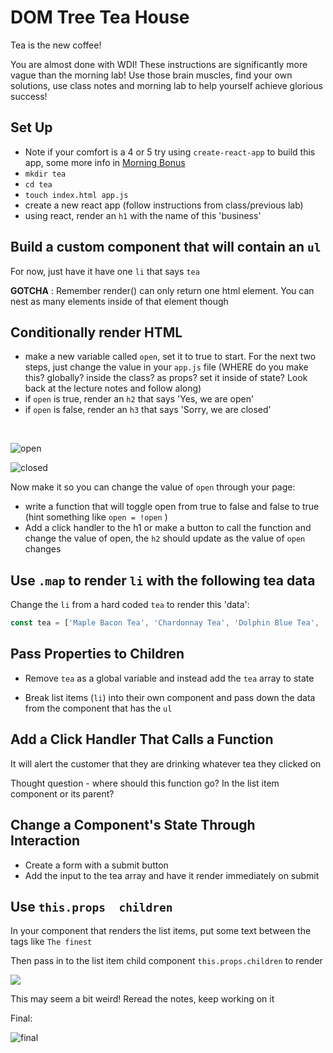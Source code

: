 # DOM Tree Tea House

Tea is the new coffee!

You are almost done with WDI! These instructions are significantly more vague than the morning lab! Use those brain muscles, find your own solutions, use class notes and morning lab to help yourself achieve glorious success!



## Set Up

- Note if your comfort is a 4 or 5 try using `create-react-app` to build this app, some more info in [Morning Bonus](morning_bonus.md)
- `mkdir tea`
- `cd tea`
- `touch index.html app.js`
- create a new react app (follow instructions from class/previous lab)
- using react, render an `h1` with the name of this 'business'

## Build a custom component that will contain an `ul`
For now, just have it have one `li` that says `tea`

**GOTCHA** : Remember render() can only return one html element. You can nest as many elements inside of that element though


## Conditionally render HTML

- make a new variable called `open`, set it to true to start. For the next two steps, just change the value in your `app.js` file (WHERE do you make this? globally? inside the class? as props? set it inside of state? Look back at the lecture notes and follow along)
- if `open` is true, render an `h2` that says 'Yes, we are open'
- if `open` is false, render an `h3` that says 'Sorry, we are closed'
<br>

![open](https://i.imgur.com/8CrqDjn.png)

![closed](https://i.imgur.com/SPvPQ1i.png)

Now make it so you can change the value of `open` through your page:

- write a function that will toggle open from true to false and false to true (hint something like `open = !open` )
- Add a click handler to the h1 or make a button to call the function and change the value of open, the `h2` should update as the value of `open` changes

## Use `.map` to render `li` with the following tea data
Change the `li` from a hard coded `tea` to render this 'data':

```js
const tea = ['Maple Bacon Tea', 'Chardonnay Tea', 'Dolphin Blue Tea', 'Labrador Tea', 'Ginko Biloba Tea']

```


## Pass Properties to Children
 - Remove `tea` as a global variable and instead add the `tea` array to state

 - Break list items (`li`) into their own component and pass down the data from the component that has the `ul`

## Add a Click Handler That Calls a Function
It will alert the customer that they are drinking whatever tea they clicked on

Thought question - where should this function go? In the list item component or its parent?


## Change a Component's State Through Interaction
- Create a form with a submit button
- Add the input to the tea array and have it render immediately on submit

## Use `this.props  children`
In your component that renders the list items, put some text between the tags like `The finest `

Then pass in to the list item child component `this.props.children` to render

![](https://i.imgur.com/cpczbhN.png)

This may seem a bit weird! Reread the notes, keep working on it

Final:

![final](https://i.imgur.com/bRd4kc2.png)

